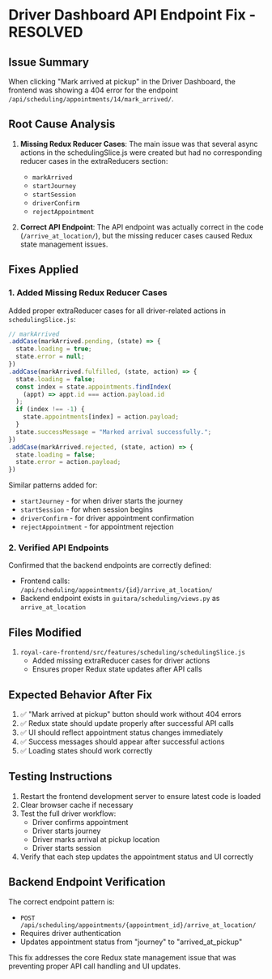 # Driver Dashboard API Endpoint Fix - RESOLVED

## Issue Summary

When clicking "Mark arrived at pickup" in the Driver Dashboard, the frontend was showing a 404 error for the endpoint `/api/scheduling/appointments/14/mark_arrived/`.

## Root Cause Analysis

1. **Missing Redux Reducer Cases**: The main issue was that several async actions in the schedulingSlice.js were created but had no corresponding reducer cases in the extraReducers section:

   - `markArrived`
   - `startJourney`
   - `startSession`
   - `driverConfirm`
   - `rejectAppointment`

2. **Correct API Endpoint**: The API endpoint was actually correct in the code (`/arrive_at_location/`), but the missing reducer cases caused Redux state management issues.

## Fixes Applied

### 1. Added Missing Redux Reducer Cases

Added proper extraReducer cases for all driver-related actions in `schedulingSlice.js`:

```javascript
// markArrived
.addCase(markArrived.pending, (state) => {
  state.loading = true;
  state.error = null;
})
.addCase(markArrived.fulfilled, (state, action) => {
  state.loading = false;
  const index = state.appointments.findIndex(
    (appt) => appt.id === action.payload.id
  );
  if (index !== -1) {
    state.appointments[index] = action.payload;
  }
  state.successMessage = "Marked arrival successfully.";
})
.addCase(markArrived.rejected, (state, action) => {
  state.loading = false;
  state.error = action.payload;
})
```

Similar patterns added for:

- `startJourney` - for when driver starts the journey
- `startSession` - for when session begins
- `driverConfirm` - for driver appointment confirmation
- `rejectAppointment` - for appointment rejection

### 2. Verified API Endpoints

Confirmed that the backend endpoints are correctly defined:

- Frontend calls: `/api/scheduling/appointments/{id}/arrive_at_location/`
- Backend endpoint exists in `guitara/scheduling/views.py` as `arrive_at_location`

## Files Modified

1. `royal-care-frontend/src/features/scheduling/schedulingSlice.js`
   - Added missing extraReducer cases for driver actions
   - Ensures proper Redux state updates after API calls

## Expected Behavior After Fix

1. ✅ "Mark arrived at pickup" button should work without 404 errors
2. ✅ Redux state should update properly after successful API calls
3. ✅ UI should reflect appointment status changes immediately
4. ✅ Success messages should appear after successful actions
5. ✅ Loading states should work correctly

## Testing Instructions

1. Restart the frontend development server to ensure latest code is loaded
2. Clear browser cache if necessary
3. Test the full driver workflow:
   - Driver confirms appointment
   - Driver starts journey
   - Driver marks arrival at pickup location
   - Driver starts session
4. Verify that each step updates the appointment status and UI correctly

## Backend Endpoint Verification

The correct endpoint pattern is:

- `POST /api/scheduling/appointments/{appointment_id}/arrive_at_location/`
- Requires driver authentication
- Updates appointment status from "journey" to "arrived_at_pickup"

This fix addresses the core Redux state management issue that was preventing proper API call handling and UI updates.
